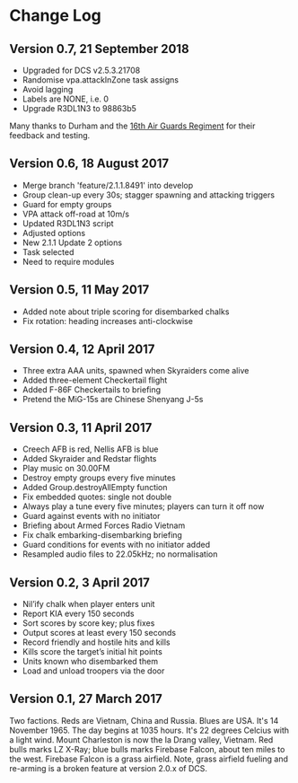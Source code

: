 # Change Log

## Version 0.7, 21 September 2018

- Upgraded for DCS v2.5.3.21708
- Randomise vpa.attackInZone task assigns
- Avoid lagging
- Labels are NONE, i.e. 0
- Upgrade R3DL1N3 to 98863b5

Many thanks to Durham and the [16th Air Guards Regiment](http://www.16agr.com)
for their feedback and testing.

## Version 0.6, 18 August 2017

- Merge branch 'feature/2.1.1.8491' into develop
- Group clean-up every 30s; stagger spawning and attacking triggers
- Guard for empty groups
- VPA attack off-road at 10m/s
- Updated R3DL1N3 script
- Adjusted options
- New 2.1.1 Update 2 options
- Task selected
- Need to require modules

## Version 0.5, 11 May 2017

- Added note about triple scoring for disembarked chalks
- Fix rotation: heading increases anti-clockwise

## Version 0.4, 12 April 2017

- Three extra AAA units, spawned when Skyraiders come alive
- Added three-element Checkertail flight
- Added F-86F Checkertails to briefing
- Pretend the MiG-15s are Chinese Shenyang J-5s

## Version 0.3, 11 April 2017

- Creech AFB is red, Nellis AFB is blue
- Added Skyraider and Redstar flights
- Play music on 30.00FM
- Destroy empty groups every five minutes
- Added Group.destroyAllEmpty function
- Fix embedded quotes: single not double
- Always play a tune every five minutes; players can turn it off now
- Guard against events with no initiator
- Briefing about Armed Forces Radio Vietnam
- Fix chalk embarking-disembarking briefing
- Guard conditions for events with no initiator added
- Resampled audio files to 22.05kHz; no normalisation

## Version 0.2, 3 April 2017

- Nil’ify chalk when player enters unit
- Report KIA every 150 seconds
- Sort scores by score key; plus fixes
- Output scores at least every 150 seconds
- Record friendly and hostile hits and kills
- Kills score the target’s initial hit points
- Units known who disembarked them
- Load and unload troopers via the door

## Version 0.1, 27 March 2017

Two factions. Reds are Vietnam, China and Russia. Blues are USA. It's 14
November 1965. The day begins at 1035 hours. It's 22 degrees Celcius with a
light wind. Mount Charleston is now the Ia Drang valley, Vietnam. Red bulls
marks LZ X-Ray; blue bulls marks Firebase Falcon, about ten miles to the west.
Firebase Falcon is a grass airfield. Note, grass airfield fueling and re-arming
is a broken feature at version 2.0.x of DCS.
